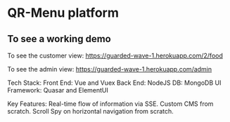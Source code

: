 # QR-Menu platform

## To see a working demo
To see the customer view:
https://guarded-wave-1.herokuapp.com/2/food

To see the admin view:
https://guarded-wave-1.herokuapp.com/admin

Tech Stack:
Front End: Vue and Vuex
Back End: NodeJS 
DB: MongoDB
UI Framework: Quasar and ElementUI

Key Features:
Real-time flow of information via SSE.
Custom CMS from scratch.
Scroll Spy on horizontal navigation from scratch.
